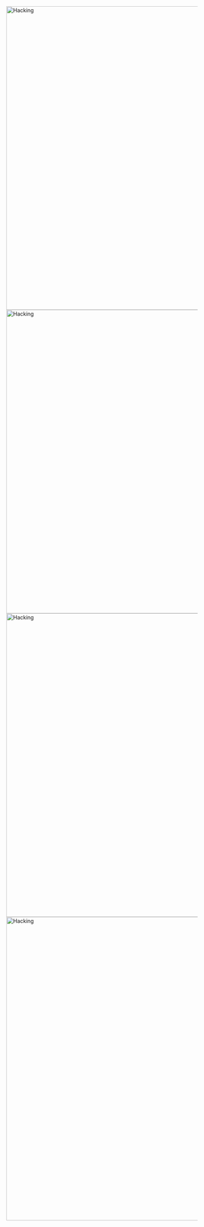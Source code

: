 
<img align="center" alt="Hacking" width="800" src="https://t4.ftcdn.net/jpg/07/32/10/81/360_F_732108134_fJIaxPtPWeZ6NB9oOrspxZ2YsAk7EDJ8.webp">
<img align="center" alt="Hacking" width="800" src="(https://stock.adobe.com/br/images/streets-of-hong-kong-in-comic-book-style-generative-ai/683508986)">
<img align="center" alt="Hacking" width="800" src="https://media.tenor.com/GfSX-u7VGM4AAAAC/coding.gif">
<img align="center" alt="Hacking" width="800" src="https://media.tenor.com/GfSX-u7VGM4AAAAC/coding.gif">


